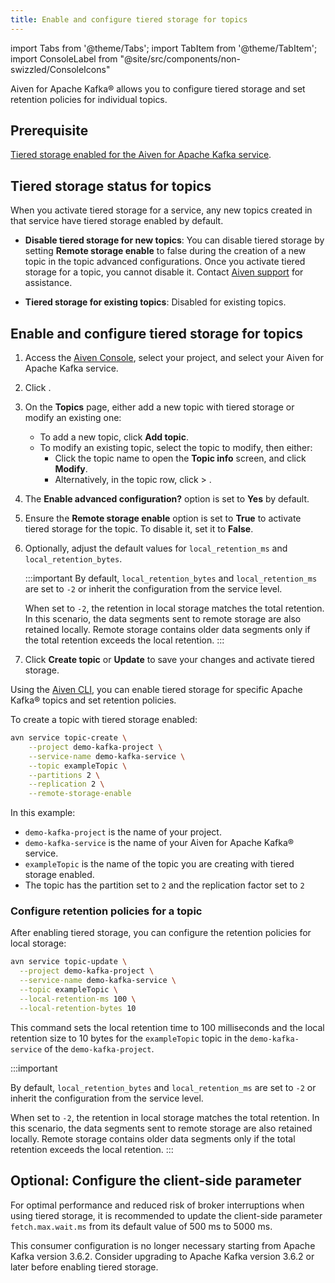 ```yaml
---
title: Enable and configure tiered storage for topics
---
```


import Tabs from '@theme/Tabs';
import TabItem from '@theme/TabItem';
import ConsoleLabel from "@site/src/components/non-swizzled/ConsoleIcons"

Aiven for Apache Kafka® allows you to configure tiered storage and set retention policies for individual topics.

## Prerequisite

[Tiered storage enabled for the Aiven for Apache Kafka service](/docs/products/kafka/howto/enable-kafka-tiered-storage).

## Tiered storage status for topics

When you activate tiered storage for a service, any new topics created in that service
have tiered storage enabled by default.

- **Disable tiered storage for new topics**: You can disable tiered storage by setting
  **Remote storage enable** to false during the creation of a new topic in the topic
  advanced configurations. Once you activate tiered storage for a topic, you cannot
  disable it. Contact [Aiven support](mailto:support@aiven.io) for assistance.

- **Tiered storage for existing topics**: Disabled for existing topics.

## Enable and configure tiered storage for topics

<Tabs groupId="setup">
<TabItem value="Console" label="Console" default>

1. Access the [Aiven Console](https://console.aiven.io/), select your project,
   and select your Aiven for Apache Kafka service.
1. Click <ConsoleLabel name="topics" />.

1. On the **Topics** page, either add a new topic with tiered storage or modify an
   existing one:
   - To add a new topic, click **Add topic**.
   - To modify an existing topic, select the topic to modify, then either:
     - Click the topic name to open the **Topic info** screen, and click **Modify**.
     - Alternatively, in the topic row, click <ConsoleLabel name="actions"/> >
       <ConsoleLabel name="Edit topic"/>.

1. The **Enable advanced configuration?** option is set to **Yes** by default.

1. Ensure the **Remote storage enable** option is set to **True** to activate tiered
   storage for the topic. To disable it, set it to **False**.

1. Optionally, adjust the default values for `local_retention_ms` and `local_retention_bytes`.

   :::important
   By default, `local_retention_bytes` and `local_retention_ms` are set to `-2` or
   inherit the configuration from the service level.

   When set to `-2`, the retention in local storage matches the total retention. In this
   scenario, the data segments sent to remote storage are also retained locally. Remote
   storage contains older data segments only if the total retention exceeds the local retention.
   :::

1. Click **Create topic** or **Update** to save your changes and activate tiered storage.

</TabItem>
<TabItem value="CLI" label="CLI">

Using the [Aiven CLI](/docs/tools/cli), you can enable tiered storage for specific
Apache Kafka® topics and set retention policies.

To create a topic with tiered storage enabled:

```bash
avn service topic-create \
    --project demo-kafka-project \
    --service-name demo-kafka-service \
    --topic exampleTopic \
    --partitions 2 \
    --replication 2 \
    --remote-storage-enable
```

In this example:

- `demo-kafka-project` is the name of your project.
- `demo-kafka-service` is the name of your Aiven for Apache Kafka® service.
- `exampleTopic` is the name of the topic you are creating with tiered storage enabled.
- The topic has the partition set to `2` and the replication factor set to `2`

### Configure retention policies for a topic

After enabling tiered storage, you can configure the retention policies for local storage:

```bash
avn service topic-update \
  --project demo-kafka-project \
  --service-name demo-kafka-service \
  --topic exampleTopic \
  --local-retention-ms 100 \
  --local-retention-bytes 10
```

This command sets the local retention time to 100 milliseconds and the local retention
size to 10 bytes for the `exampleTopic` topic in the `demo-kafka-service` of
the `demo-kafka-project`.

:::important

By default, `local_retention_bytes` and `local_retention_ms` are set to `-2` or
inherit the configuration from the service level.

When set to `-2`, the retention in local storage matches the total retention. In this
scenario, the data segments sent to remote storage are also retained locally. Remote
storage contains older data segments only if the total retention exceeds the local
retention.
:::

</TabItem>
</Tabs>

## Optional: Configure the client-side parameter

For optimal performance and reduced risk of broker interruptions when
using tiered storage, it is recommended to update the client-side
parameter `fetch.max.wait.ms` from its default value of 500 ms to 5000 ms.

This consumer configuration is no longer necessary starting from Apache Kafka
version 3.6.2. Consider upgrading to Apache Kafka version 3.6.2 or later before
enabling tiered storage.
